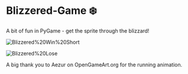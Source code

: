# Blizzered-Game :snowflake:
A bit of fun in PyGame - get the sprite through the blizzard!



![Blizzered%20Win%20Short](https://github.com/CZboop/Blizzered-Game/blob/main/Blizzered%20Win%20Short.gif)


![Blizzered%20Lose](https://github.com/CZboop/Blizzered-Game/blob/main/Blizzered%20Lose.gif)


A big thank you to Aezur on OpenGameArt.org for the running animation.
